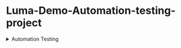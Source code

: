 # Luma-Demo-Automation-testing-project
<details>
<summary>Automation Testing</summary>

### Content Automation Testing 

**Software Testing**:  
Software Testing is a method to check whether the actual software product matches expected requirements and to ensure that software product is Defect free. It involves execution of software/system components using manual or automated tools to evaluate one or more properties of interest. The purpose of software testing is to identify errors, gaps or missing requirements in contrast to actual requirements.  
  
Some prefer saying Software testing definition as a White Box and Black Box Testing. In simple terms, Software Testing means the Verification of Application 
Under Test (AUT)
  
**What is Automation Testing?**  
Automation Testing is a software testing technique that performs using special automated testing software tools to execute a test case suite. On the contrary,Manual Testing is performed by a human sitting in front of a computer carefully executing the test steps.  
The automation testing software can also enter test data into the System Under Test, compare expected and actual results and generate detailed test reports.Software Test Automation demands considerable investments of money and resources.  
Successive development cycles will require execution of same test suite repeatedly. Using a test automation tool, it’s possible to record this test suite and re-play it as required. Once the test suite is automated, no human intervention is required. This improved ROI of Test Automation. The goal of Automation is to reduce the number of test cases to be run manually and not to eliminate Manual Testing altogether.  

**Difference Between Manual And Automation Testing**  

| Automation Testing | Manual Testing |
| ---- | ---- |
| Automated testing is more reliable. It performs same operation each time. It eliminates the risk of human errors. | Manual testing is less reliable. Due to human error, manual testing is not accurate all the time. |
| Initial investment of automation testing is higher. Investment is required for testing tools. In the long run it is less expensive than manual. ROI is higher in the long run compared to Manual testing. | Initial investment of manual testing is less than automation. Investment is required for human resources. ROI is lower in the long run compared to Automation testing. |
| Automation testing is a practical option when we do regressions testing. | Manual testing is a practical option where the test cases are not run repeatedly and only needs to run once or twice. |
| Execution is done through software tools, so it is faster than manual testing and needs less human resources compared to manual testing. | Execution of test cases is time consuming and needs more human resources |
| Exploratory testing is not possible | Exploratory testing is possible |
| Performance Testing like Load Testing, Stress Testing etc. is a practical option in automation testing. | Performance Testing is not a practical option in manual testing |
| It can be done in parallel and reduce test execution time. | Its not an easy task to execute test cases in parallel in manual testing. We need more human resources to do this and becomes more expensive. |
| Programming knowledge is a must in automation testing | Programming knowledge is not required to do manual testing. |
| Build verification testing (BVT) is highly recommended | Build verification testing (BVT) is not recommended |
| Human intervention is not much, so it is not effective to do User Interface testing. | It involves human intervention, so it is highly effective to do User Interface testing. |  

**Which Test Cases To Automate?**  
Test Cases to automate are as follows  
- Data-driven test cases
- Test cases with higher complexity
- Test case with many database updates
- The test execution rate is high
- Smoke/Critical tests
- Tests with several combinations
- Graph test cases
- Higher manual execution time

**Which Test Cases Not To Be Automated?**  
Types of tests need to be performed manually are as follows
- Subjective Validation
- New Functionalities
- Strategic Development
- User Experience
- Complex Functionality
- Quality Control
- Low return on investment
- Installation and setup testing

**Why Test Automation?**  
Test Automation is the best way to increase the effectiveness, test coverage, and execution speed in software testing. Automated software testing is important due to the following reasons:  
- Manual Testing of all workflows, all fields, all negative scenarios is time and money consuming
- It is difficult to test for multilingual sites manually
- Test Automation in software testing does not require Human intervention. You can run automated test unattended (overnight)
- Test Automation increases the speed of test execution
- Automation helps increase Test Coverage
- Manual Testing can become boring and hence error-prone.

**Automated Testing Pros and Cons**:
- **Advantages of automated testing**:
  - Automation is faster in execution then manual testing
  - It is cheaper compared to manual testing in the long run
  - Automated testing is more reliable
  - Automated testing is more powerful and versatile
  - Wider test coverage of application features
  - It is mostly used for regression testing
  - Ensure Consistency & Improves accuracy
  - It is reusable because the automation process can be recorded
  - Automation does not require human intervention. Test scripts can be run unattended
  - More cycle of execution can be achieved through automation
  - It helps to increase the test coverage
  - Early time to market
- **Disadvantages of Automated Testing**:
  - It is recommended only for stable products
  - Automation testing is expensive initially
  - Most of the automation tools are expensive
  - It has some limitations such as handling captcha, getting visual aspects of UI such as fonts, color, sizes etc.,
  - Huge maintenance in case of repeated changes in the requirements

Not all the tools support all kinds of testing. Such as windows, web, mobility, performance/load testing.  

**Automated Testing Process**:  
Following steps are followed in an Automation Process  
- **Step 1) Test tool selection**
Test Tool selection largely depends on the technology the Application Under Test is built on. For instance, QTP does not support Informatica. So QTP cannot be used for testing Informatica applications. It’s a good idea to conduct a Proof of Concept of Tool on AUT.
- **Step 2) Define the scope of Automation**
The scope of automation is the area of your Application Under Test which will be automated. Following points help determine scope:
  - The features that are important for the business
  - Scenarios which have a large amount of data
  - Common functionalities across applications
  - Technical feasibility
  - The extent to which business components are reused
  - The complexity of test cases
  - Ability to use the same test cases for cross-browser testing
- **Step 3) Planning, Design, and Development**
During this phase, you create an Automation strategy & plan, which contains the following details-
  - Automation tools selected
  - Framework design and its features
  - In-Scope and Out-of-scope items of automation
  - Automation testbed preparation
  - Schedule and Timeline of scripting and execution
  - Deliverables of Automation Testing
- **Step 4) Test Execution**
Automation Scripts are executed during this phase. The scripts need input test data before there are set to run. Once executed they provide detailed test reports. Execution can be performed using the automation tool directly or through the Test Management tool which will invoke the automation tool.
Example: Quality center is the Test Management tool which in turn it will invoke QTP for execution of automation scripts. Scripts can be executed in a single machine or a group of machines. The execution can be done during the night, to save time.
- **Step 5) Test Automation Maintenance Approach**
Test Automation Maintenance Approach is an automation testing phase carried out to test whether the new functionalities added to the software are working fine or not. Maintenance in automation testing is executed when new automation scripts are added and need to be reviewed and maintained in order to improve the effectiveness of automation scripts with each successive release cycle.

**Types of Automated Testing**
  - Smoke Testing
  - Unit Testing
  - Integration Testing
  - Functional Testing
  - Keyword Testing
  - Regression Testing
  - Data Driven Testing
  - Black Box Testing

**Test Automation Tools**  
- Avo Assure
- TestRigor
- TestComplete
- Selenium
- HP UFT (aka QTP)
- Watir
- Telerik Test Studio
- Silk Test
- Cucumber
- WorkSoft Certify
- Kobiton
- ACCELQ


</details>
